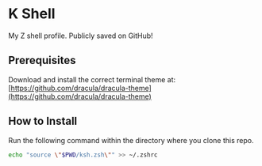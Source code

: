 # K Shell

My Z shell profile. Publicly saved on GitHub!

## Prerequisites

Download and install the correct terminal theme at:
[https://github.com/dracula/dracula-theme](https://github.com/dracula/dracula-theme)

## How to Install

Run the following command within the directory where you clone this repo.

```zsh
echo "source \"$PWD/ksh.zsh\"" >> ~/.zshrc
```

